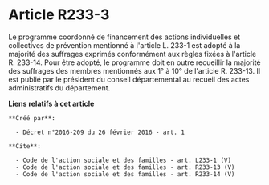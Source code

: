# Article R233-3

Le programme coordonné de financement des actions individuelles et collectives de prévention mentionné à l'article L. 233-1
est adopté à la majorité des suffrages exprimés conformément aux règles fixées à l'article R. 233-14. Pour être adopté, le
programme doit en outre recueillir la majorité des suffrages des membres mentionnés aux 1° à 10° de l'article R. 233-13. Il
est publié par le président du conseil départemental au recueil des actes administratifs du département.

**Liens relatifs à cet article**

	**Créé par**:

	  - Décret n°2016-209 du 26 février 2016 - art. 1

	**Cite**:

	  - Code de l'action sociale et des familles - art. L233-1 (V)
	  - Code de l'action sociale et des familles - art. R233-13 (V)
	  - Code de l'action sociale et des familles - art. R233-14 (V)

